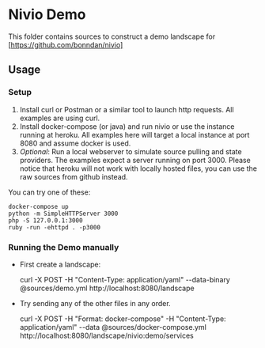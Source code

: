 # Nivio Demo

This folder contains sources to construct a demo landscape for [https://github.com/bonndan/nivio]

## Usage

### Setup

1) Install curl or Postman or a similar tool to launch http requests. All examples are using curl.
2) Install docker-compose (or java) and run nivio or use the instance running at heroku. All examples here will target a local 
instance at port 8080 and assume docker is used.
3) *Optional*: Run a local webserver to simulate source pulling and state providers. The examples expect 
a server running on port 3000. Please notice that heroku will not work with locally hosted files, you can
use the raw sources from github instead.

You can try one of these:

    docker-compose up
    python -m SimpleHTTPServer 3000
    php -S 127.0.0.1:3000
    ruby -run -ehttpd . -p3000

### Running the Demo manually 

* First create a landscape:


    curl -X POST -H "Content-Type: application/yaml" --data-binary @sources/demo.yml http://localhost:8080/landscape
    
* Try sending any of the other files in any order.

    
    curl -X POST -H "Format: docker-compose" -H "Content-Type: application/yaml" --data @sources/docker-compose.yml http://localhost:8080/landscape/nivio:demo/services
